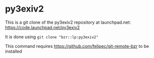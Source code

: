 # py3exiv2

This is a git clone of the py3exiv2 repository at launchpad.net: https://code.launchpad.net/py3exiv2

It is done using `git clone "bzr::lp:py3exiv2"`

This command requires https://github.com/felipec/git-remote-bzr to be installed
